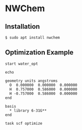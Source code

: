 # NWChem

## Installation 

`$ sudo apt install nwchem`

## Optimization Example
```
start water_opt

echo

geometry units angstroms
  O  0.000000  0.000000  0.000000
  H  0.757000  0.586000  0.000000
  H -0.757000  0.586000  0.000000
end

basis
  * library 6-31G**
end

task scf optimize
```
